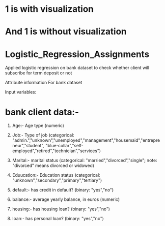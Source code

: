 # 1 is with visualization

# And 1 is without visualization


# Logistic_Regression_Assignments

Applied logistic regression on bank dataset to check whether client will subscribe for term deposit or not

Attribute information For bank dataset

Input variables:

# bank client data:-

1. Age:- Age type (numeric) 

2. Job:- Type of job (categorical: "admin.","unknown","unemployed","management","housemaid","entrepreneur","student", "blue-collar","self-employed","retired","technician","services") 

3. Marital:- marital status (categorical: "married","divorced","single"; note: "divorced" means divorced or widowed) 

4. Eduucation:- Education status (categorical: "unknown","secondary","primary","tertiary") 

5. default:- has credit in default? (binary: "yes","no") 

6. balance:- average yearly balance, in euros (numeric) 

7. housing:- has housing loan? (binary: "yes","no") 

8. loan:- has personal loan? (binary: "yes","no")
